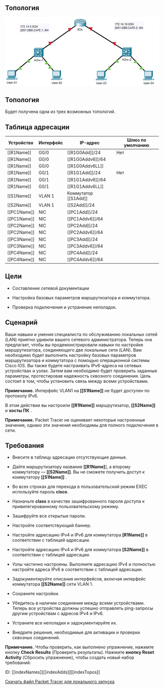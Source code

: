 ## Топология

![](./assets/topology.png)

## Топология

Будет получена одна из трех возможных топологий.

## Таблица адресации

| Устройство      | Интерфейс | IP-адрес                 | Шлюз по умолчанию |
|-----------------|-----------|--------------------------|-------------------|
| \[\[R1Name\]\]  | G0/0      | \[\[R1G0Add\]\]/24       | Нет               |
| \[\[R1Name\]\]  | G0/0      | \[\[R1G0Addv6\]\]/64     |                   |
| \[\[R1Name\]\]  | G0/0      | \[\[R1G0Addv6LL\]\]      |                   |
| \[\[R1Name\]\]  | G0/1      | \[\[R1G1Add\]\]/24       | Нет               |
| \[\[R1Name\]\]  | G0/1      | \[\[R1G1Addv6\]\]/64     |                   |
| \[\[R1Name\]\]  | G0/1      | \[\[R1G1Addv6LL\]\]      |                   |
| \[\[S1Name\]\]  | VLAN 1    | Коммутатор \[\[S1Add\]\] |                   |
| \[\[S2Name\]\]  | VLAN 1    | \[\[S2Add\]\]/24         |                   |
| \[\[PC1Name\]\] | NIC       | \[\[PC1Add\]\]/24        |                   |
| \[\[PC1Name\]\] | NIC       | \[\[PC1Addv6\]\]/64      |                   |
| \[\[PC2Name\]\] | NIC       | \[\[PC2Add\]\]/24        |                   |
| \[\[PC2Name\]\] | NIC       | \[\[PC2Addv6\]\]/64      |                   |
| \[\[PC3Name\]\] | NIC       | \[\[PC3Add\]\]/24        |                   |
| \[\[PC3Name\]\] | NIC       | \[\[PC3Addv6\]\]/64      |                   |
| \[\[PC4Name\]\] | NIC       | \[\[PC4Add\]\]/24        |                   |
| \[\[PC4Name\]\] | NIC       | \[\[PC4Addv6\]\]/64      |                   |

## Цели

-   Составление сетевой документации

-   Настройка базовых параметров маршрутизатора и коммутатора.

-   Проверка подключения и устранение неполадок.

## Сценарий

Ваши навыки и умения специалиста по обслуживанию локальных сетей (LAN) приятно удивили вашего сетевого администратора. Теперь она предлагает, чтобы вы продемонстрировали навыки по настройке маршрутизатора, соединяющего две локальные сети (LAN). Вам необходимо будет выполнить настройку базовых параметров маршрутизатора и коммутатора с помощью операционной системы Cisco IOS. Вы также будете настраивать IPv6-адреса на сетевых устройствах и узлах. Затем вам необходимо будет проверить заданные параметры, протестировав надежность сквозного соединения. Цель состоит в том, чтобы установить связь между всеми устройствами.

**Примечание.** Интерфейс VLAN1 на **\[\[S1Name\]\]** не будет доступен по протоколу IPv6.

В этом действии вы настроили **\[\[R1Name\]\]** маршрутизатор, **\[\[S2Name\]\]** и **хосты ПК** .

**Примечание.** Packet Tracer не оценивает некоторые настроенные значения, однако эти значения необходимы для полного подключения в сети.

## Требования

-   Внесите в таблицу адресации отсутствующие данные.

-   Дайте маршрутизатору название **\[\[R1Name\]**\], а второму коммутатору — **\[\[S2Name\]\]**. Вы не сможете получить доступ к коммутатору **\[\[S1Name\]\]** .

-   Во всех строках для перехода в пользовательский режим EXEC используйте пароль **cisco**.

-   Назначьте **class** в качестве зашифрованного пароля доступа к привилегированному пользовательскому режиму.

-   Зашифруйте все открытые пароли.

-   Настройте соответствующий баннер.

-   Настройте адресацию IPv4 и IPv6 для коммутатора **\[R1Name\]\]** в соответствии с таблицей адресации.

-   Настройте адресацию IPv4 и IPv6 для коммутатора **\[S2Name\]\]** в соответствии с таблицей адресации.

-   Узлы частично настроены. Выполните адресацию IPv4 и полностью настройте адреса IPv6 в соответствии с таблицей адресации.

-   Задокументируйте описания интерфейсов, включая интерфейс коммутатора **\[\[S2Name\]\]** сети VLAN 1.

-   Сохраните настройки.

-   Убедитесь в наличии соединения между всеми устройствами. Теперь все устройства должны успешно отправлять ping-запросы другим устройствам с адресов IPv4 и IPv6.

-   Устраните все неполадки и задокументируйте их.

-   Внедрите решения, необходимые для активации и проверки сквозных соединений.

**Примечание.** Чтобы проверить, как выполнено упражнение, нажмите кнопку **Check Results** (Проверить результаты). Нажмите **кнопку Reset Activity** (Сбросить упражнение), чтобы создать новый набор требований.

ID: \[\[indexNames\]\]\[\[indexAdds\]\]\[\[indexTopos\]\]

[Скачать файл Packet Tracer для локального запуска](./assets/10.4.3-packet-tracer---basic-device-configuration_ru-RU.pka)
